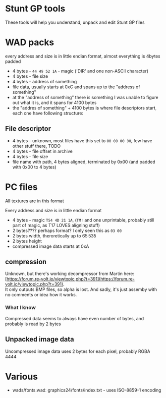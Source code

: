 Stunt GP tools
==
These tools will help you understand, unpack and edit Stunt GP files

# WAD packs
every address and size is in little endian format, almost everything is 4bytes padded

* 4 bytes - `44 49 52 1A` - magic ('DIR' and one non-ASCII character)
* 4 bytes - file size
* 4 bytes - address of something
* file data, usually starts at 0xC and spans up to the "address of something"
* at the "address of something" there is something I was unable to figure out what it is, and it spans for 4100 bytes
* the "addres of something" + 4100 bytes is where file descriptors start, each one have following structure:

## File descriptor

* 4 bytes - unknown, most files have this set to `00 00 00 00`, few have other stuff there, TODO
* 4 bytes - file offset in archive
* 4 bytes - file size
* file name with path, 4 bytes aligned, terminated by 0x00 (and padded with 0x00 to 4 bytes)

# PC files
All textures are in this format

Every address and size is in little endian format

* 4 bytes - magic `T54 4D 21 1A`, (`TM!` and one unprintable, probably still part of magic, as T17 LOVES aligning stuff)
* 2 bytes???? perhaps format? I only seen this as `03 00`
* 2 bytes width, theroretically up to 65 535
* 2 bytes height
* compressed image data starts at 0xA

## compression
Unknown, but there's working decompressor from Martin here:  [https://forum.re-volt.io/viewtopic.php?t=391](https://forum.re-volt.io/viewtopic.php?t=391).  
It only outputs BMP files, so alpha is lost. And sadly, it's just assemby with no comments or idea how it works.

### What I know
Compressed data seems to always have even number of bytes, and probably is read by 2 bytes

## Unpacked image data
Uncompressed image data uses 2 bytes for each pixel, probably RGBA 4444

# Various

* wads/fonts.wad: graphics24/fonts/index.txt - uses ISO-8859-1 encoding
